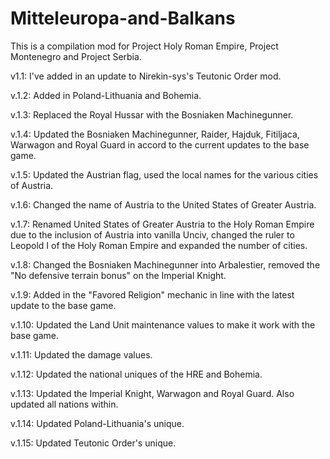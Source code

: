 # Mitteleuropa-and-Balkans
This is a compilation mod for Project Holy Roman Empire, Project Montenegro and Project Serbia.

v1.1: I've added in an update to Nirekin-sys's Teutonic Order mod.

v.1.2: Added in Poland-Lithuania and Bohemia.

v.1.3: Replaced the Royal Hussar with the Bosniaken Machinegunner.

v.1.4: Updated the Bosniaken Machinegunner, Raider, Hajduk, Fitiljaca, Warwagon and Royal Guard in accord to the current updates to the base game.

v.1.5: Updated the Austrian flag, used the local names for the various cities of Austria.

v.1.6: Changed the name of Austria to the United States of Greater Austria.

v.1.7: Renamed United States of Greater Austria to the Holy Roman Empire due to the inclusion of Austria into vanilla Unciv, changed the ruler to Leopold I of the Holy Roman Empire and expanded the number of cities.

v.1.8: Changed the Bosniaken Machinegunner into Arbalestier, removed the "No defensive terrain bonus" on the Imperial Knight.

v.1.9: Added in the "Favored Religion" mechanic in line with the latest update to the base game.

v.1.10: Updated the Land Unit maintenance values to make it work with the base game.

v.1.11: Updated the damage values.

v.1.12: Updated the national uniques of the HRE and Bohemia.

v.1.13: Updated the Imperial Knight, Warwagon and Royal Guard. Also updated all nations within.

v.1.14: Updated Poland-Lithuania's unique.

v.1.15: Updated Teutonic Order's unique.
